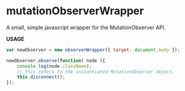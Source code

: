 mutationObserverWrapper
=======================

A small, simple javascript wrapper for the MutationObserver API. 

**USAGE**

```javascript
var newObserver = new observerWrapper({ target: document.body });

newObserver.observe(function( node ){
	console.log(node.className);
	// this refers to the instantiated MutationObserver object.
	this.disconnect();
});
```

